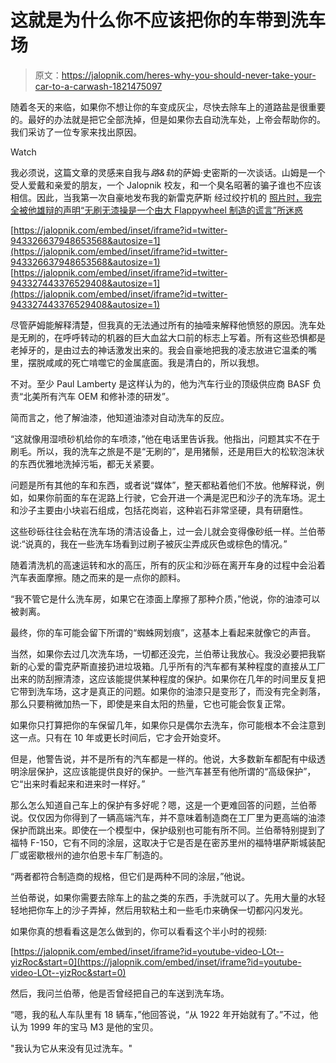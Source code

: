# 这就是为什么你不应该把你的车带到洗车场

> 原文：<https://jalopnik.com/heres-why-you-should-never-take-your-car-to-a-carwash-1821475097>

随着冬天的来临，如果你不想让你的车变成灰尘，尽快去除车上的道路盐是很重要的。最好的办法就是把它全部洗掉，但是如果你去自动洗车处，上帝会帮助你的。我们采访了一位专家来找出原因。

Watch

我必须说，这篇文章的灵感来自我与*路&轨*的萨姆·史密斯的一次谈话。山姆是一个受人爱戴和亲爱的朋友，一个 Jalopnik 校友，和一个臭名昭著的骗子谁也不应该相信。因此，当我第一次自豪地发布我的新雷克萨斯 经过绞拧机的 [照片时，我完全被他雄辩的声明“无刷无漆操是一个由大 Flappywheel 制造的谎言”所迷惑](https://jalopnik.com/the-problem-with-buying-a-low-mileage-car-1820973022)

 [https://jalopnik.com/embed/inset/iframe?id=twitter-943326637948653568&autosize=1](https://jalopnik.com/embed/inset/iframe?id=twitter-943326637948653568&autosize=1)  [https://jalopnik.com/embed/inset/iframe?id=twitter-943327443376529408&autosize=1](https://jalopnik.com/embed/inset/iframe?id=twitter-943327443376529408&autosize=1) 

尽管萨姆能解释清楚，但我真的无法通过所有的抽噎来解释他愤怒的原因。洗车处是无刷的，在呼呼转动的机器的巨大血盆大口前的标志上写着。所有这些恐惧都是老掉牙的，是由过去的神话激发出来的。我会自豪地把我的凌志放进它温柔的嘴里，摆脱咸咸的死亡啃噬它的金属底面。我是清白的，所以我想。

不对。至少 Paul Lamberty 是这样认为的，他为汽车行业的顶级供应商 BASF 负责“北美所有汽车 OEM 和修补漆的研发”。

简而言之，他了解油漆，他知道油漆对自动洗车的反应。

“这就像用湿喷砂机给你的车喷漆，”他在电话里告诉我。他指出，问题其实不在于刷毛。所以，我的洗车之旅是不是“无刷的”，是用猪鬃，还是用巨大的松软泡沫状的东西优雅地洗掉污垢，都无关紧要。

问题是所有其他的车和东西，或者说“媒体”，整天都粘着他们不放。他解释说，例如，如果你前面的车在泥路上行驶，它会开进一个满是泥巴和沙子的洗车场。泥土和沙子主要由小块岩石组成，包括花岗岩，这种岩石非常坚硬，具有研磨性。

这些砂砾往往会粘在洗车场的清洁设备上，过一会儿就会变得像砂纸一样。兰伯蒂说:“说真的，我在一些洗车场看到过刷子被灰尘弄成灰色或棕色的情况。”

随着清洗机的高速运转和水的高压，所有的灰尘和沙砾在离开车身的过程中会沿着汽车表面摩擦。随之而来的是一点你的颜料。

“我不管它是什么洗车房，如果它在漆面上摩擦了那种介质，”他说，你的油漆可以被剥离。

最终，你的车可能会留下所谓的“蜘蛛网划痕”，这基本上看起来就像它的声音。

当然，如果你去过几次洗车场，一切都还没完，兰伯蒂让我放心。我没必要把我崭新的心爱的雷克萨斯直接扔进垃圾箱。几乎所有的汽车都有某种程度的直接从工厂出来的防刮擦清漆，这应该能提供某种程度的保护。如果你在几年的时间里反复把它带到洗车场，这才是真正的问题。如果你的油漆只是变形了，而没有完全剥落，那么只要稍微加热一下，即使是来自太阳的热量，它也可能会恢复正常。

如果你只打算把你的车保留几年，如果你只是偶尔去洗车，你可能根本不会注意到这一点。只有在 10 年或更长时间后，它才会开始变坏。

但是，他警告说，并不是所有的汽车都是一样的。他说，大多数新车都配有中级透明涂层保护，这应该能提供良好的保护。一些汽车甚至有他所谓的“高级保护”，它“出来时看起来和进来时一样好。”

那么怎么知道自己车上的保护有多好呢？嗯，这是一个更难回答的问题，兰伯蒂说。仅仅因为你得到了一辆高端汽车，并不意味着制造商在工厂里为更高端的油漆保护而跳出来。即使在一个模型中，保护级别也可能有所不同。兰伯蒂特别提到了福特 F-150，它有不同的涂层，这取决于它是否是在密苏里州的福特堪萨斯城装配厂或密歇根州的迪尔伯恩卡车厂制造的。

“两者都符合制造商的规格，但它们是两种不同的涂层，”他说。

兰伯蒂说，如果你需要去除车上的盐之类的东西，手洗就可以了。先用大量的水轻轻地把你车上的沙子弄掉，然后用软粘土和一些毛巾来确保一切都闪闪发光。

如果你真的想看看这是怎么做到的，你可以看看这个半小时的视频:

 [https://jalopnik.com/embed/inset/iframe?id=youtube-video-LOt--yizRoc&start=0](https://jalopnik.com/embed/inset/iframe?id=youtube-video-LOt--yizRoc&start=0) 

然后，我问兰伯蒂，他是否曾经把自己的车送到洗车场。

“嗯，我的私人车队里有 18 辆车，”他回答说，“从 1922 年开始就有了。”不过，他认为 1999 年的宝马 M3 是他的宝贝。

"我认为它从来没有见过洗车。"